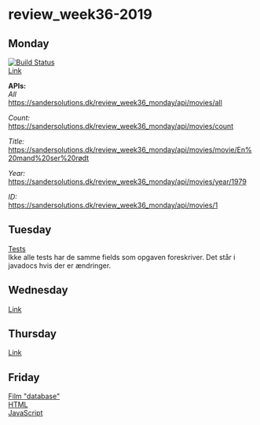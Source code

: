# review_week36-2019  
## Monday  
[![Build Status](https://travis-ci.org/cph-ms782/review_week36_monday.svg?branch=master)](https://travis-ci.org/cph-ms782/review_week36_monday)  
[Link](https://github.com/cph-ms782/review_week36_monday)  


**APIs:**  
*All*  
https://sandersolutions.dk/review_week36_monday/api/movies/all

*Count:*  
https://sandersolutions.dk/review_week36_monday/api/movies/count

*Title:*  
https://sandersolutions.dk/review_week36_monday/api/movies/movie/En%20mand%20ser%20rødt

*Year:*  
https://sandersolutions.dk/review_week36_monday/api/movies/year/1979

*ID:*  
https://sandersolutions.dk/review_week36_monday/api/movies/1



## Tuesday  
[Tests](https://github.com/cph-ms782/review_week36_monday/blob/master/src/test/java/rest/MovieResourceTest.java)  
Ikke alle tests har de samme fields som opgaven foreskriver. Det står i javadocs hvis der er ændringer.

  

## Wednesday  
[Link](https://github.com/cph-ms782/review_week36_wednesday)  


## Thursday  
[Link](https://github.com/cph-ms782/review_week36_thursday)  


## Friday  
[Film "database"](https://sandersolutions.dk/review_week36_monday/)  
[HTML](https://github.com/cph-ms782/review_week36_monday/blob/master/src/main/webapp/index.html)  
[JavaScript](https://github.com/cph-ms782/review_week36_monday/blob/master/src/main/webapp/Fetch.js)  


